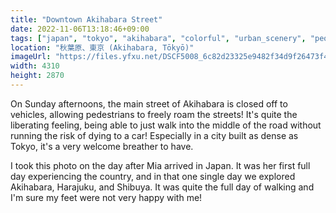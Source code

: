 ```yaml
---
title: "Downtown Akihabara Street"
date: 2022-11-06T13:18:46+09:00
tags: ["japan", "tokyo", "akihabara", "colorful", "urban_scenery", "people", "trains"]
location: "秋葉原、東京 (Akihabara, Tōkyō)"
imageUrl: "https://files.yfxu.net/DSCF5008_6c82d23325e9482f34d9f26473f49805.jpg"
width: 4310
height: 2870
---
```


On Sunday afternoons, the main street of Akihabara is closed off to vehicles, allowing pedestrians to freely roam the streets! It's quite the liberating feeling, being able to just walk into the middle of the road without running the risk of dying to a car! Especially in a city built as dense as Tokyo, it's a very welcome breather to have.

I took this photo on the day after Mia arrived in Japan. It was her first full day experiencing the country, and in that one single day we explored Akihabara, Harajuku, and Shibuya. It was quite the full day of walking and I'm sure my feet were not very happy with me!